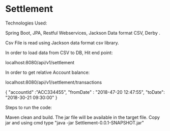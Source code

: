 # Settlement

Technologies Used:

Spring Boot, JPA, Restful Webservices, Jackson Data format CSV, Derby .

Csv File is read using Jackson data format csv library.



In order to load data from CSV to DB, Hit end point: 

localhost:8080/api/v1/settlement

In order to get relative Account balance:

localhost:8080/api/v1/settlement/transactions

{
  "accountId" :"ACC334455",
   "fromDate" : "2018-47-20 12:47:55",
    "toDate": "2018-30-21 09:30:00"
}


Steps to run the code:

Maven  clean and build. 
The jar file will be available in the target file.
Copy jar and using cmd  type "java -jar Settlement-0.0.1-SNAPSHOT.jar"

